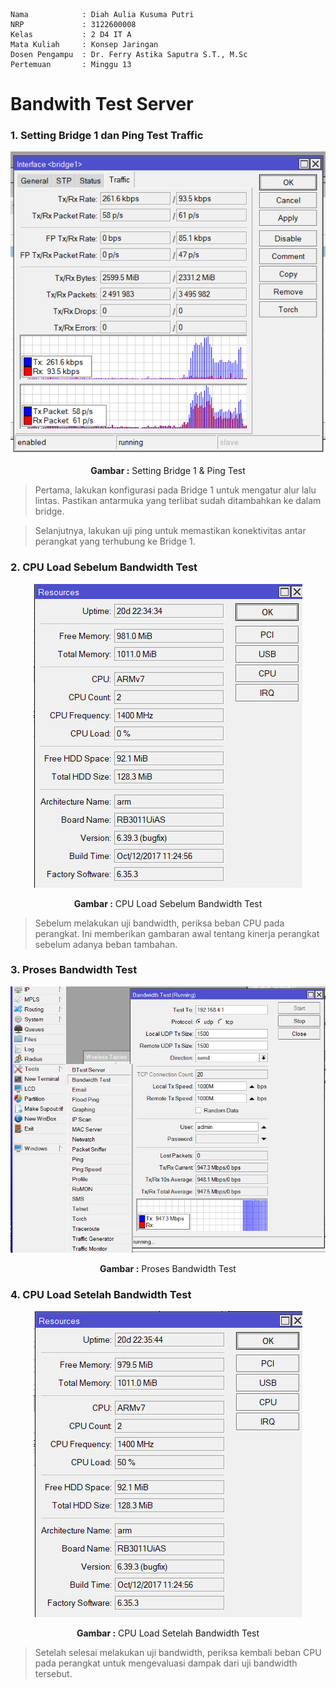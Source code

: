     Nama            : Diah Aulia Kusuma Putri
    NRP             : 3122600008
    Kelas           : 2 D4 IT A
    Mata Kuliah     : Konsep Jaringan
    Dosen Pengampu  : Dr. Ferry Astika Saputra S.T., M.Sc
    Pertemuan       : Minggu 13

# Bandwith Test Server

### **1. Setting Bridge 1 dan Ping Test Traffic**

<div align="center">
<img src="./assets/bridge1PingTest.png">
<p><strong>Gambar :</strong> Setting Bridge 1 & Ping Test</p>
</div>

> Pertama, lakukan konfigurasi pada Bridge 1 untuk mengatur alur lalu lintas. Pastikan antarmuka yang terlibat sudah ditambahkan ke dalam bridge.

> Selanjutnya, lakukan uji ping untuk memastikan konektivitas antar perangkat yang terhubung ke Bridge 1.

### **2. CPU Load Sebelum Bandwidth Test**

<div align="center">
<img src="./assets/CPULoadSebelumBTest.png">
<p><strong>Gambar :</strong> CPU Load Sebelum Bandwidth Test</p>
</div>

> Sebelum melakukan uji bandwidth, periksa beban CPU pada perangkat. Ini memberikan gambaran awal tentang kinerja perangkat sebelum adanya beban tambahan.

### **3. Proses Bandwidth Test**

<div align="center">
<img src="./assets/bandiwidthTest.png">
<p><strong>Gambar :</strong> Proses Bandwidth Test</p>
</div>

### **4. CPU Load Setelah Bandwidth Test**

<div align="center">
<img src="./assets/CPULoad.png">
<p><strong>Gambar :</strong> CPU Load Setelah Bandwidth Test</p>
</div>

> Setelah selesai melakukan uji bandwidth, periksa kembali beban CPU pada perangkat untuk mengevaluasi dampak dari uji bandwidth tersebut.
